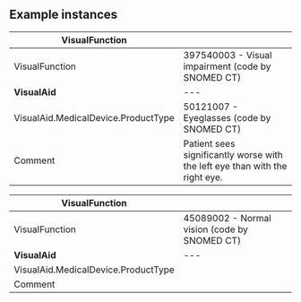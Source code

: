 ## Example instances
| VisualFunction                           |                   |
|------------------------------------------|-------------------|
| VisualFunction                           |397540003 - Visual impairment (code by SNOMED CT) |
| **VisualAid**                            | --- |
| VisualAid.MedicalDevice.ProductType      |50121007 - Eyeglasses (code by SNOMED CT) |
| Comment                                  |Patient sees significantly worse with the left eye than with the right eye. |

| VisualFunction                           |                   |
|------------------------------------------|-------------------|
| VisualFunction                           |45089002 - Normal vision (code by SNOMED CT) |
| **VisualAid**                            | --- |
| VisualAid.MedicalDevice.ProductType      |     |
| Comment                                  |     |

